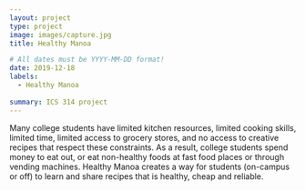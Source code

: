 ```yaml
---
layout: project
type: project
image: images/capture.jpg
title: Healthy Manoa 

# All dates must be YYYY-MM-DD format!
date: 2019-12-18
labels:
  - Healthy Manoa
  
summary: ICS 314 project
---
```


Many college students have limited kitchen resources, limited cooking skills, limited time, limited access to grocery stores, and no access to creative recipes that respect these constraints. As a result, college students spend money to eat out, or eat non-healthy foods at fast food places or through vending machines. Healthy Manoa creates a way for students (on-campus or off) to learn and share recipes  that is healthy, cheap and reliable.
